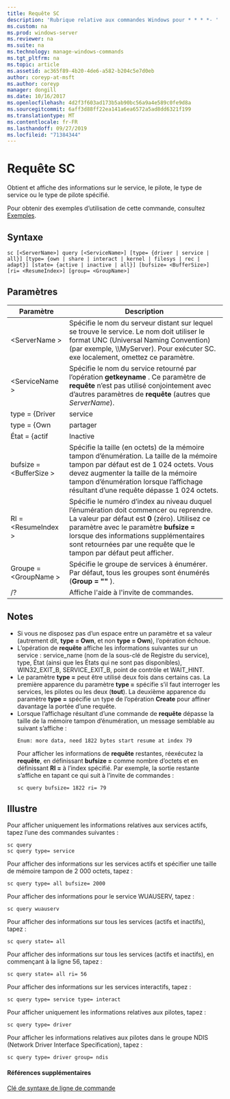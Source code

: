 ```yaml
---
title: Requête SC
description: 'Rubrique relative aux commandes Windows pour * * * *- '
ms.custom: na
ms.prod: windows-server
ms.reviewer: na
ms.suite: na
ms.technology: manage-windows-commands
ms.tgt_pltfrm: na
ms.topic: article
ms.assetid: ac365f89-4b20-4de6-a582-b204c5e7d0eb
author: coreyp-at-msft
ms.author: coreyp
manager: dongill
ms.date: 10/16/2017
ms.openlocfilehash: 4d2f3f603ad173b5ab90bc56a9a4e589c0fe9d8a
ms.sourcegitcommit: 6aff3d88ff22ea141a6ea6572a5ad8dd6321f199
ms.translationtype: MT
ms.contentlocale: fr-FR
ms.lasthandoff: 09/27/2019
ms.locfileid: "71384344"
---
```

# <a name="sc-query"></a>Requête SC



Obtient et affiche des informations sur le service, le pilote, le type de service ou le type de pilote spécifié.

Pour obtenir des exemples d’utilisation de cette commande, consultez [Exemples](#BKMK_examples).

## <a name="syntax"></a>Syntaxe

```
sc [<ServerName>] query [<ServiceName>] [type= {driver | service | all}] [type= {own | share | interact | kernel | filesys | rec | adapt}] [state= {active | inactive | all}] [bufsize= <BufferSize>] [ri= <ResumeIndex>] [group= <GroupName>]
```

## <a name="parameters"></a>Paramètres

|       Paramètre        |                                                                                                                          Description                                                                                                                          |
|------------------------|---------------------------------------------------------------------------------------------------------------------------------------------------------------------------------------------------------------------------------------------------------------|
|     \<ServerName >      |                       Spécifie le nom du serveur distant sur lequel se trouve le service. Le nom doit utiliser le format UNC (Universal Naming Convention) (par exemple, \\\\MyServer). Pour exécuter SC. exe localement, omettez ce paramètre.                        |
|     \<ServiceName >     |                                      Spécifie le nom du service retourné par l’opération **getkeyname** . Ce paramètre de **requête** n’est pas utilisé conjointement avec d’autres paramètres de **requête** (autres que *ServerName*).                                      |
|     type = {Driver      |                                                                                                                            service                                                                                                                            |
|       type = {Own       |                                                                                                                             partager                                                                                                                             |
|     État = {actif     |                                                                                                                           Inactive                                                                                                                            |
| bufsize = \<BufferSize > |                     Spécifie la taille (en octets) de la mémoire tampon d’énumération. La taille de la mémoire tampon par défaut est de 1 024 octets. Vous devez augmenter la taille de la mémoire tampon d’énumération lorsque l’affichage résultant d’une requête dépasse 1 024 octets.                      |
|   RI = \<ResumeIndex >   | Spécifie le numéro d’index au niveau duquel l’énumération doit commencer ou reprendre. La valeur par défaut est **0** (zéro). Utilisez ce paramètre avec le paramètre **bufsize =** lorsque des informations supplémentaires sont retournées par une requête que le tampon par défaut peut afficher. |
|  Groupe = \<GroupName >   |                                                                             Spécifie le groupe de services à énumérer. Par défaut, tous les groupes sont énumérés (**Group = ""** ).                                                                              |
|           /?           |                                                                                                             Affiche l'aide à l'invite de commandes.                                                                                                              |

## <a name="remarks"></a>Notes

- Si vous ne disposez pas d’un espace entre un paramètre et sa valeur (autrement dit, **type = Own**, et non **type = Own**), l’opération échoue.
- L’opération de **requête** affiche les informations suivantes sur un service : service_name (nom de la sous-clé de Registre du service), type, État (ainsi que les États qui ne sont pas disponibles), WIN32_EXIT_B, SERVICE_EXIT_B, point de contrôle et WAIT_HINT.
- Le paramètre **type =** peut être utilisé deux fois dans certains cas. La première apparence du paramètre **type =** spécifie s’il faut interroger les services, les pilotes ou les deux (**tout**). La deuxième apparence du paramètre **type =** spécifie un type de l’opération **Create** pour affiner davantage la portée d’une requête.
- Lorsque l’affichage résultant d’une commande de **requête** dépasse la taille de la mémoire tampon d’énumération, un message semblable au suivant s’affiche :  
  ```
  Enum: more data, need 1822 bytes start resume at index 79
  ```  
  Pour afficher les informations de **requête** restantes, réexécutez la **requête**, en définissant **bufsize =** comme nombre d’octets et en définissant **RI =** à l’index spécifié. Par exemple, la sortie restante s’affiche en tapant ce qui suit à l’invite de commandes :  
  ```
  sc query bufsize= 1822 ri= 79
  ```

## <a name="BKMK_examples"></a>Illustre

Pour afficher uniquement les informations relatives aux services actifs, tapez l’une des commandes suivantes :
```
sc query
sc query type= service
```
Pour afficher des informations sur les services actifs et spécifier une taille de mémoire tampon de 2 000 octets, tapez :
```
sc query type= all bufsize= 2000
```
Pour afficher des informations pour le service WUAUSERV, tapez :
```
sc query wuauserv
```
Pour afficher des informations sur tous les services (actifs et inactifs), tapez :
```
sc query state= all
```
Pour afficher des informations sur tous les services (actifs et inactifs), en commençant à la ligne 56, tapez :
```
sc query state= all ri= 56
```
Pour afficher des informations sur les services interactifs, tapez :
```
sc query type= service type= interact
```
Pour afficher uniquement les informations relatives aux pilotes, tapez :
```
sc query type= driver
```
Pour afficher les informations relatives aux pilotes dans le groupe NDIS (Network Driver Interface Specification), tapez :
```
sc query type= driver group= ndis
```

#### <a name="additional-references"></a>Références supplémentaires

[Clé de syntaxe de ligne de commande](command-line-syntax-key.md)
